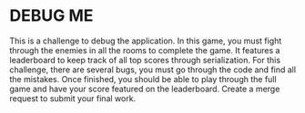 # DEBUG ME
This is a challenge to debug the application. In this game, you must fight 
through the enemies in all the rooms to complete the game. It features a 
leaderboard to keep track of all top scores through serialization. For this
challenge, there are several bugs, you must go through the code and find all 
the mistakes. Once finished, you should be able to play through the full game
and have your score featured on the leaderboard. Create a merge request to 
submit your final work.